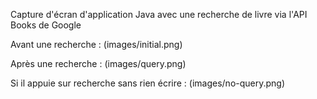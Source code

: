 Capture d'écran d'application Java avec une recherche de livre via l'API Books de Google

Avant une recherche : 
(images/initial.png)

Après une recherche : 
(images/query.png)

Si il appuie sur recherche sans rien écrire :
(images/no-query.png)